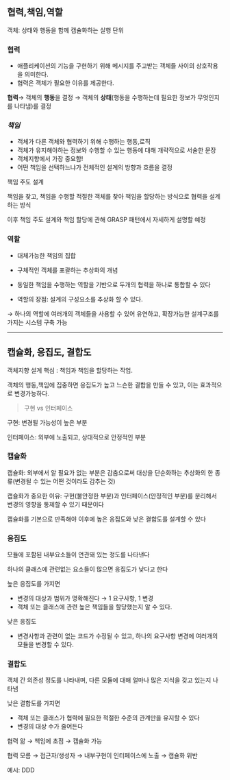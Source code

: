 ## 협력,책임,역할

객체: 상태와 행동을 함께 캡슐화하는 실행 단위 

### 협력

- 애플리케이션의 기능을 구현하기 위해 메시지를 주고받는 객체들 사이의 상호작용을 의미한다.
- 협력은 객체가 필요한 이유를 제공한다.

**협력**→ 객체의 **행동**을 결정 → 객체의 **상태**(행동을 수행하는데 필요한 정보가 무엇인지를 나타냄)를 결정 

### *책임*

- 객체가 다른 객체와 협력하기 위해 수행하는 행동,로직
- 객체가 유지해야하는 정보와 수행할 수 있는 행동에 대해 개략적으로 서술한 문장
- 객체지향에서 가장 중요함!
- 어떤 책임을 선택하느냐가 전체적인 설계의 방향과 흐름을 결정

책임 주도 설계

책임을 찾고, 책임을 수행할 적절한 객체를 찾아 책임을 할당하는 방식으로 협력을 설계하는 방식  

이후 책임 주도 설계와 책임 할당에 관해 GRASP 패턴에서 자세하게 설명할 예정

### 역할

- 대체가능한 책임의 집합
- 구체적인 객체를 포괄하는 추상화의 개념
- 동일한 책임을 수행하는 역할을 기반으로 두개의 협력을 하나로 통합할 수 있다

- 역할의 장점: 설계의 구성요소를 추상화 할 수 있다.

→ 하나의 역할에 여러개의 객체들을 사용할 수 있어 유연하고, 확장가능한 설계구조를 가지는 시스템 구축 가능

-----------------------------------------------------------------------------------------------

## 캡슐화, 응집도, 결합도

객체지향 설계 핵심 : 책임과 책임을 할당하는 작업.

객체의 행동,책임에 집중하면 응집도가 높고 느슨한 결합을 만들 수 있고, 이는 효과적으로 변경가능하다. 

> 구현 vs 인터페이스
> 

구현: 변경될 가능성이 높은 부분

인터페이스: 외부에 노출되고, 상대적으로 안정적인 부분 

### 캡슐화

캡슐화:  외부에서 알 필요가 없는 부분은 감춤으로써 대상을 단순화하는 추상화의 한 종류(변경될 수 있는 어떤 것이라도 감추는 것)

캡슐화가 중요한 이유: 구현(불안정한 부분)과 인터페이스(안정적인 부분)를 분리해서 변경의 영향을 통제할 수 있기 때문이다 

캡슐화를 기본으로 만족해야 이후에 높은 응집도와 낮은 결합도를 설계할 수 있다

### 응집도

모듈에 포함된 내부요소들이 연관돼 있는 정도를 나타낸다

하나의 클래스에 관련없는 요소들이 많으면 응집도가 낮다고 한다

높은 응집도를 가지면 

- 변경의 대상과 범위가 명확해진다 → 1 요구사항, 1 변경
- 객체 또는 클래스에 관련 높은 책임들을 할당했는지 알 수 있다.

낮은 응집도 

- 변경사항과 관련이 없는 코드가 수정될 수 있고, 하나의 요구사항 변경에 여러개의 모듈을 변경할 수 있다.

### 결합도

객체 간 의존성 정도를 나타내며, 다른 모듈에 대해 얼마나 많은 지식을 갖고 있는지 나타냄

낮은 결합도를 가지면  

- 객체 또는 클래스가 협력에 필요한 적절한 수준의 관계만을 유지할 수 있다
- 변경의 대상 수가 줄어든다

협력 앎 → 책임에 초점 → 캡슐화 가능

협력 모름 → 접근자/생성자 → 내부구현이 인터페이스에 노출 → 캡슐화 위반

예시: DDD
